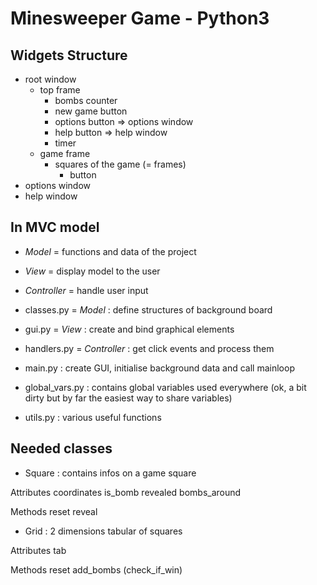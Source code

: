 Minesweeper Game - Python3
==========================

Widgets Structure
-----------------

- root window
	- top frame
		- bombs counter
		- new game button
		- options button => options window
		- help button => help window
		- timer
	- game frame
		- squares of the game (= frames)
			- button
- options window
- help window

In MVC model
------------
- *Model* = functions and data of the project
- *View* = display model to the user
- *Controller* = handle user input

- classes.py = *Model* : define structures of background board
- gui.py = *View* : create and bind graphical elements
- handlers.py = *Controller* : get click events and process them

- main.py : create GUI, initialise background data and call mainloop
- global_vars.py : contains global variables used everywhere
	(ok, a bit dirty but by far the easiest way to share variables)
- utils.py : various useful functions

Needed classes
--------------

- Square : contains infos on a game square

Attributes
	coordinates
	is_bomb
	revealed
	bombs_around

Methods
	reset
	reveal

- Grid : 2 dimensions tabular of squares

Attributes
	tab

Methods
	reset
	add_bombs
	(check_if_win)
	

